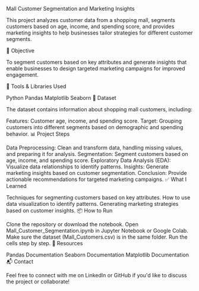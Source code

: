 Mall Customer Segmentation and Marketing Insights

This project analyzes customer data from a shopping mall, segments customers based on age, income, and spending score, and provides marketing insights to help businesses tailor strategies for different customer segments.

📌 Objective

To segment customers based on key attributes and generate insights that enable businesses to design targeted marketing campaigns for improved engagement.

🧰 Tools & Libraries Used

Python
Pandas
Matplotlib
Seaborn
📁 Dataset

The dataset contains information about shopping mall customers, including:

Features: Customer age, income, and spending score.
Target: Grouping customers into different segments based on demographic and spending behavior.
📊 Project Steps

Data Preprocessing: Clean and transform data, handling missing values, and preparing it for analysis.
Segmentation: Segment customers based on age, income, and spending score.
Exploratory Data Analysis (EDA): Visualize data relationships to identify patterns.
Insights: Generate marketing insights based on customer segmentation.
Conclusion: Provide actionable recommendations for targeted marketing campaigns.
✅ What I Learned

Techniques for segmenting customers based on key attributes.
How to use data visualization to identify patterns.
Generating marketing strategies based on customer insights.
📦 How to Run

Clone the repository or download the notebook.
Open Mall_Customer_Segmentation.ipynb in Jupyter Notebook or Google Colab.
Make sure the dataset (Mall_Customers.csv) is in the same folder.
Run the cells step by step.
🔗 Resources

Pandas Documentation
Seaborn Documentation
Matplotlib Documentation
📬 Contact

Feel free to connect with me on LinkedIn or GitHub if you'd like to discuss the project or collaborate!
